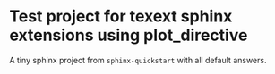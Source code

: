 # Test project for texext sphinx extensions using plot_directive

A tiny sphinx project from ``sphinx-quickstart`` with all default answers.
